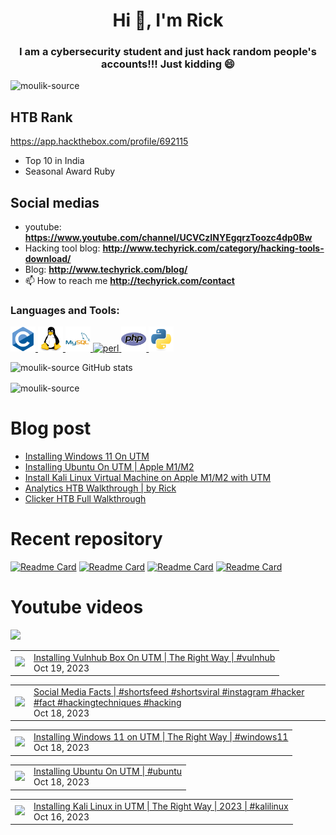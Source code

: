 <h1 align="center">Hi 👋, I'm Rick</h1>
<h3 align="center">I am a cybersecurity student and just hack random people's accounts!!! Just kidding 😄</h3>

<p align="left"> <img src="https://komarev.com/ghpvc/?username=moulik-source&label=Profile%20views&color=0e75b6&style=flat" alt="moulik-source" /> </p> 

## HTB Rank

https://app.hackthebox.com/profile/692115
- Top 10 in India
- Seasonal Award Ruby

## Social medias
- youtube: **https://www.youtube.com/channel/UCVCzINYEgqrzToozc4dp0Bw**
- Hacking tool blog: **http://www.techyrick.com/category/hacking-tools-download/**
- Blog: **http://www.techyrick.com/blog/**
- 📫 How to reach me **http://techyrick.com/contact**


<h3 align="left">Languages and Tools:</h3>
<p align="left"> <a href="https://www.cprogramming.com/" target="_blank"> <img src="https://raw.githubusercontent.com/devicons/devicon/master/icons/c/c-original.svg" alt="c" width="40" height="40"/> </a> <a href="https://www.linux.org/" target="_blank"> <img src="https://raw.githubusercontent.com/devicons/devicon/master/icons/linux/linux-original.svg" alt="linux" width="40" height="40"/> </a> <a href="https://www.mysql.com/" target="_blank"> <img src="https://raw.githubusercontent.com/devicons/devicon/master/icons/mysql/mysql-original-wordmark.svg" alt="mysql" width="40" height="40"/> </a> <a href="https://www.perl.org/" target="_blank"> <img src="https://api.iconify.design/logos-perl.svg" alt="perl" width="40" height="40"/> </a> <a href="https://www.php.net" target="_blank"> <img src="https://raw.githubusercontent.com/devicons/devicon/master/icons/php/php-original.svg" alt="php" width="40" height="40"/> </a> <a href="https://www.python.org" target="_blank"> <img src="https://raw.githubusercontent.com/devicons/devicon/master/icons/python/python-original.svg" alt="python" width="40" height="40"/> </a> </p>



![moulik-source GitHub stats](https://github-readme-stats.vercel.app/api?username=moulik-source&show_icons=true&theme=vision-friendly-dark)

<p><img align="center" src="https://github-readme-streak-stats.herokuapp.com/?user=moulik-source&theme=vision-friendly-dark" alt="moulik-source" /></p>

# Blog post
<!-- BLOG-POST-LIST:START -->
- [Installing Windows 11 On UTM](https://techyrick.com/installing-windows-11-on-utm/)
- [Installing Ubuntu On UTM | Apple M1/M2](https://techyrick.com/installing-ubuntu-on-utm-apple-m1-m2/)
- [Install Kali Linux Virtual Machine on Apple M1/M2 with UTM](https://techyrick.com/kali-linux-in-utm-install/)
- [Analytics HTB Walkthrough | by Rick](https://techyrick.com/analytics-htb-walkthrough-by-rick/)
- [Clicker HTB Full Walkthrough](https://techyrick.com/clicker-htb/)
<!-- BLOG-POST-LIST:END -->

# Recent repository 

[![Readme Card](https://github-readme-stats.vercel.app/api/pin/?username=moulik-source&repo=ddos&theme=outrun)](https://github.com/moulik-source/ddos) 
[![Readme Card](https://github-readme-stats.vercel.app/api/pin/?username=moulik-source&repo=port-scan&theme=outrun)](https://github.com/moulik-source/port-scan)
[![Readme Card](https://github-readme-stats.vercel.app/api/pin/?username=moulik-source&repo=moulik-source&theme=outrun)](https://github.com/moulik-source/moulik-source)
[![Readme Card](https://github-readme-stats.vercel.app/api/pin/?username=moulik-source&repo=hashmo&theme=outrun)](https://github.com/moulik-source/hashmo)

# Youtube videos

[<img src="https://img.shields.io/badge/-Subscribe-red?style=for-the-badge&logo=youtube&logoColor=white"/>](https://www.youtube.com/channel/UCVHmOOAGNcLK5k0i7G1gTrQ)

<!-- YOUTUBE:START --><table><tr><td><a href="https://www.youtube.com/watch?v=_giQhc8AH-4"><img width="140px" src="https://i.ytimg.com/vi/_giQhc8AH-4/mqdefault.jpg"></a></td>
<td><a href="https://www.youtube.com/watch?v=_giQhc8AH-4">Installing Vulnhub Box On UTM | The Right Way | #vulnhub</a><br/>Oct 19, 2023</td></tr></table>
<table><tr><td><a href="https://www.youtube.com/watch?v=cPXeSC--_PI"><img width="140px" src="https://i.ytimg.com/vi/cPXeSC--_PI/mqdefault.jpg"></a></td>
<td><a href="https://www.youtube.com/watch?v=cPXeSC--_PI">Social Media Facts | #shortsfeed #shortsviral #instagram #hacker  #fact #hackingtechniques  #hacking</a><br/>Oct 18, 2023</td></tr></table>
<table><tr><td><a href="https://www.youtube.com/watch?v=oHCphbtLJIo"><img width="140px" src="https://i.ytimg.com/vi/oHCphbtLJIo/mqdefault.jpg"></a></td>
<td><a href="https://www.youtube.com/watch?v=oHCphbtLJIo">Installing Windows 11 on UTM | The Right Way | #windows11</a><br/>Oct 18, 2023</td></tr></table>
<table><tr><td><a href="https://www.youtube.com/watch?v=SJuz0-Sv3rg"><img width="140px" src="https://i.ytimg.com/vi/SJuz0-Sv3rg/mqdefault.jpg"></a></td>
<td><a href="https://www.youtube.com/watch?v=SJuz0-Sv3rg">Installing Ubuntu On UTM | #ubuntu</a><br/>Oct 18, 2023</td></tr></table>
<table><tr><td><a href="https://www.youtube.com/watch?v=tnzvODhaZeA"><img width="140px" src="https://i.ytimg.com/vi/tnzvODhaZeA/mqdefault.jpg"></a></td>
<td><a href="https://www.youtube.com/watch?v=tnzvODhaZeA">Installing Kali Linux in UTM | The Right Way | 2023 | #kalilinux</a><br/>Oct 16, 2023</td></tr></table>
<!-- YOUTUBE:END -->

